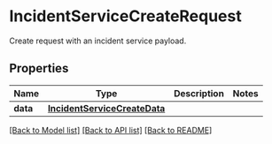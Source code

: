 # IncidentServiceCreateRequest

Create request with an incident service payload.

## Properties
Name | Type | Description | Notes
------------ | ------------- | ------------- | -------------
**data** | [**IncidentServiceCreateData**](IncidentServiceCreateData.md) |  | 

[[Back to Model list]](README.md#documentation-for-models) [[Back to API list]](README.md#documentation-for-api-endpoints) [[Back to README]](README.md)


